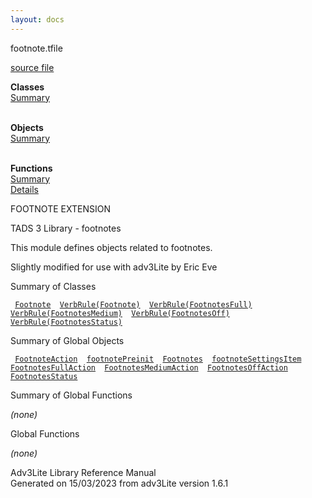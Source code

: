 ```yaml
---
layout: docs
---
```

<span class="title">footnote.t</span><span class="type">file</span>

[source file](../source/footnote.t.html)

**Classes**  
[Summary](#_ClassSummary_)  
 

**Objects**  
[Summary](#_ObjectSummary_)  
 

**Functions**  
[Summary](#_FunctionSummary_)  
[Details](#_Functions_)

<div class="fdesc">

FOOTNOTE EXTENSION

TADS 3 Library - footnotes

This module defines objects related to footnotes.

Slightly modified for use with adv3Lite by Eric Eve

</div>

<span id="_ClassSummary_"></span>

<div class="mjhd">

<span class="hdln">Summary of Classes</span>  

</div>

` `[`Footnote`](../object/Footnote.html)`  `[`VerbRule(Footnote)`](../object/VerbRule(Footnote).html)`  `[`VerbRule(FootnotesFull)`](../object/VerbRule(FootnotesFull).html)`  `[`VerbRule(FootnotesMedium)`](../object/VerbRule(FootnotesMedium).html)`  `[`VerbRule(FootnotesOff)`](../object/VerbRule(FootnotesOff).html)`  `[`VerbRule(FootnotesStatus)`](../object/VerbRule(FootnotesStatus).html)`  `
<span id="_ObjectSummary_"></span>

<div class="mjhd">

<span class="hdln">Summary of Global Objects</span>  

</div>

` `[`FootnoteAction`](../object/FootnoteAction.html)`  `[`footnotePreinit`](../object/footnotePreinit.html)`  `[`Footnotes`](../object/Footnotes.html)`  `[`footnoteSettingsItem`](../object/footnoteSettingsItem.html)`  `[`FootnotesFullAction`](../object/FootnotesFullAction.html)`  `[`FootnotesMediumAction`](../object/FootnotesMediumAction.html)`  `[`FootnotesOffAction`](../object/FootnotesOffAction.html)`  `[`FootnotesStatus`](../object/FootnotesStatus.html)`  `
<span id="FunctionSummary_"></span>

<div class="mjhd">

<span class="hdln">Summary of Global Functions</span>  

</div>

*(none)* <span id="_Functions_"></span>

<div class="mjhd">

<span class="hdln">Global Functions</span>  

</div>

*(none)*

<div class="ftr">

Adv3Lite Library Reference Manual  
Generated on 15/03/2023 from adv3Lite version 1.6.1

</div>
